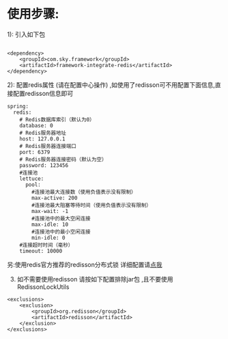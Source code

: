使用步骤:
=====
1): 引入如下包
```

<dependency>
    <groupId>com.sky.framework</groupId>
    <artifactId>framework-integrate-redis</artifactId>
</dependency>

```
    
2): 配置redis属性 (请在配置中心操作) ,如使用了redisson可不用配置下面信息,直接配置redisson信息即可

```
spring:
  redis:
    # Redis数据库索引（默认为0）
    database: 0
    # Redis服务器地址
    host: 127.0.0.1
    # Redis服务器连接端口
    port: 6379
    # Redis服务器连接密码（默认为空）
    password: 123456
    #连接池
    lettuce:
      pool:
        #连接池最大连接数（使用负值表示没有限制）
        max-active: 200
        #连接池最大阻塞等待时间（使用负值表示没有限制）
        max-wait: -1
        #连接池中的最大空闲连接
        max-idle: 10
        #连接池中的最小空闲连接
        min-idle: 0
    #连接超时时间（毫秒）
    timeout: 10000

```
另:使用redis官方推荐的redisson分布式锁
详细配置请[点我](https://github.com/redisson/redisson/wiki)

3) 如不需要使用redisson 请按如下配置排除jar包 ,且不要使用 RedissonLockUtils

```
<exclusions>
    <exclusion>
        <groupId>org.redisson</groupId>
        <artifactId>redisson</artifactId>
    </exclusion>
</exclusions>
```